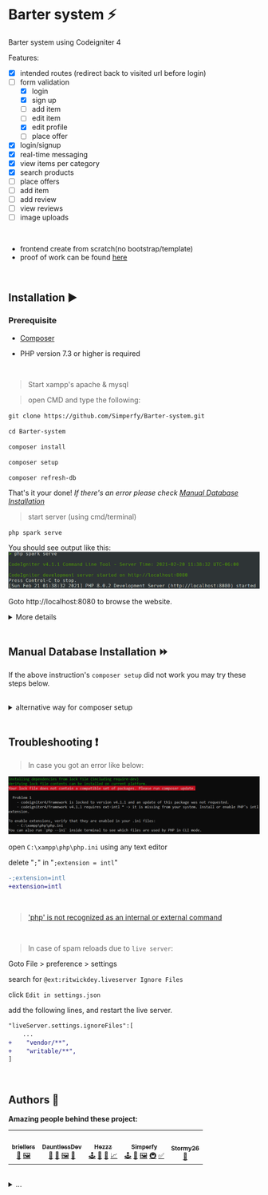 # Barter system ⚡️
Barter system using Codeigniter 4

Features:
- [x] intended routes (redirect back to visited url before login)
- [ ] form validation
  - [x] login
  - [x] sign up
  - [ ] add item
  - [ ] edit item
  - [x] edit profile
  - [ ] place offer
- [x] login/signup
- [x] real-time messaging
- [x] view items per category
- [x] search products
- [ ] place offers
- [ ] add item
- [ ] add review
- [ ] view reviews
- [ ] image uploads

<br>

- frontend create from scratch(no bootstrap/template)
- proof of work can be found [here](https://github.com/Simperfy/Barter-system/pulls?q=is%3Apr+is%3Aclosed)

<br>

## Installation ▶️

### Prerequisite

- [Composer](https://getcomposer.org/Composer-Setup.exe)

- PHP version 7.3 or higher is required

<br>

> Start xampp's apache & mysql

> open CMD and type the following:

`git clone https://github.com/Simperfy/Barter-system.git`

`cd Barter-system`

`composer install`

`composer setup`

`composer refresh-db`

That's it your done! *If there's an error please check [Manual Database Installation](#manual-database-installation-)*

> start server (using cmd/terminal)

`php spark serve`

You should see output like this:
![php spark serve output](docs/img/serve.png)

Goto http://localhost:8080 to browse the website.

<details>
    <summary>More details</summary>

> If you need to drop all tables

`php spark migrate:rollback`

> If you need to quickly drop && create tables + populate with fake data

`php spark migrate:refresh && php spark db:seed BaseSeeder`

or

`composer refresh-db`

</details>

<br>

## Manual Database Installation ⏩

If the above instruction's `composer setup` did not work you may try these steps below.

<br>

<details>
    <summary>alternative way for composer setup</summary>

> Start xampp's apache & mysql

![xampp output](docs/img/xampp.png)

> overwrite `.env` file

```
CI_ENVIRONMENT = development
app.baseURL = 'http://localhost:8080/'
database.default.hostname = localhost
database.default.database = barter_system
database.default.username = root
database.default.password = ''
database.default.DBDriver = MySQLi
```

> Create database called `barter_system`

Goto http://localhost/phpmyadmin

click "new" *(located in left most panel)*

type "barter_system" *(without quotes)*

then click "create"

`barter_system` should now appear in the list of of your databases:

![phpmyadmin output](docs/img/phpmyadmin.png)

> migrate database

`php spark migrate`

`php spark db:seed BaseSeeder`

> check results

your `users` table should look like this:
![users table output](docs/img/users_table.png)

</details>

<br>

## Troubleshooting ❗️

> In case you got an error like below:

![composer install error](docs/img/composer-error.png)

open `C:\xampp\php\php.ini` using any text editor

delete "`;`" in "`;extension = intl`"
```diff
-;extension=intl
+extension=intl
```

<br>

> ['php' is not recognized as an internal or external command](https://stackoverflow.com/questions/31291317/php-is-not-recognized-as-an-internal-or-external-command-in-command-prompt/31291404)

<br>

> In case of spam reloads due to `live server`:

Goto File > preference > settings

search for `@ext:ritwickdey.liveserver Ignore Files`

click `Edit in settings.json`

add the following lines, and restart the live server.
```diff
"liveServer.settings.ignoreFiles":[
    ...
+    "vendor/**",
+    "writable/**",
]
```

<br>

## Authors 🏅

**Amazing people behind these project:**

<table>
  <tr>
      <td align="center">
          <a href="https://github.com/briellers">
              <img src="https://github.com/briellers.png?size=100" width="100px;" alt=""/>
              <br/>
              <sub>
                  <b>briellers</b>
              </sub>
          </a>
          <br/>
          <a href="#" title="Design">🎨</a>
          <a href="#" title="Frontend(UI)">🖼️</a>
      </td>
      <td align="center">
          <a href="https://github.com/DauntlessDev">
              <img src="https://github.com/DauntlessDev.png?size=100" width="100px;" alt=""/>
              <br/>
              <sub>
                  <b>DauntlessDev</b>
              </sub>
          </a>
          <br/>
          <a href="#" title="Database Design">🔣</a>
          <a href="#" title="Design">🎨</a>
          <a href="#" title="Frontend(UI)">🖼️</a>
          <a href="#" title="Project Idea">🤔</a>
      </td>
      <td align="center">
          <a href="https://github.com/Hezzz">
              <img src="https://github.com/Hezzz.png?size=100" width="100px;" alt=""/>
              <br/>
              <sub>
                  <b>Hezzz</b>
              </sub>
          </a>
          <br/>
          <a href="#" title="Backend(main)">🕹</a>
          <a href="#" title="Database Design">🔣</a>
          <a href="#" title="Documentation(backend models)">📖</a>
          <a href="#" title="ERD Creator">📈</a>
      </td>
      <td align="center">
          <a href="https://github.com/Simperfy">
              <img src="https://github.com/Simperfy.png?size=100" width="100px;" alt=""/>
              <br/>
              <sub>
                  <b>Simperfy</b>
              </sub>
          </a>
          <br/>
          <a href="#" title="Backend">🕹</a>
          <a href="#" title="Design">🎨</a>
          <a href="#" title="Frontend(UX)">🖼️</a>
          <a href="#" title="Infrastructure/DevOps">🚇</a>
          <a href="#" title="Project Installation Tutorial">✅</a>
      </td>
      <td align="center">
          <a href="https://github.com/stormy26">
              <img src="https://github.com/stormy26.png?size=100" width="100px;" alt=""/>
              <br/>
              <sub>
                  <b>Stormy26</b>
              </sub>
          </a>
          <br/>
          <a href="#" title="Spokesperson">📢</a>
      </td>
  </tr>
</table>

<br>

<details>
    <summary>...</summary>

[ERD](https://lucid.app/lucidchart/7d01ca64-6625-4663-a23f-361770ed6385/edit) by <a href="https://github.com/Hezzz">Hezzz</a>

[Prototype](https://www.figma.com/file/PwrsPkK8xzcjMvn1iqkQBK/Barter-System) by <a href="https://github.com/Simperfy">Simperfy</a>

Idea of <a href="https://github.com/DauntlessDev">DauntlessDev</a>

</details>
